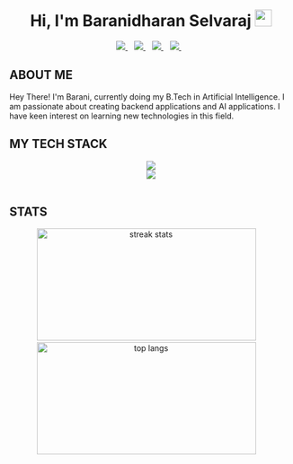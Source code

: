 <h1 align="center">Hi, I'm Baranidharan Selvaraj <img src="https://user-images.githubusercontent.com/39955420/147578264-bae0526c-028a-49d2-8af8-d08bb4edbd2a.gif" height="30" width="30"></h1>
<div align="center">
  <a href="https://www.linkedin.com/in/baranidharan-selvaraj-59bb02293/">
    <img src="https://img.shields.io/badge/linkedin-%230077B5.svg?&style=solid&logo=linkedin&logoColor=white" />
  </a>&nbsp;&nbsp;

  <a href="https://www.instagram.com/imbaraniii/">
    <img src="https://img.shields.io/badge/Instagram-E4405F?style=solid&logo=instagram&logoColor=white" />
  </a>&nbsp;&nbsp;

  <a href="https://twitter.com/im_barani14">
    <img src="https://img.shields.io/badge/Twitter/X-000000?style=solid&logo=x&logoColor=white" />
  </a>&nbsp;&nbsp;

  <a href="mailto:baranidharans2005@gmail.com">
    <img src="https://img.shields.io/badge/Mail-EA4335?style=solid&logo=gmail&logoColor=white" />
  </a>&nbsp;&nbsp;
</div>

<h2>ABOUT ME</h2>
Hey There! I'm Barani, currently doing my B.Tech in Artificial Intelligence. I am passionate about creating backend applications and AI applications. I have keen interest on learning new technologies in this field.
<br/>

<h2>MY TECH STACK</h2>
<div align="center">
    <img src="https://skillicons.dev/icons?i=python,c,cpp,java,html,css,js,flutter,tensorflow,opencv" /><br>
    <img src="https://skillicons.dev/icons?i=docker,git,firebase,mongodb,flask,express,mysql,ubuntu" /><br>
</div>
<br/>

<h2>STATS</h2> 
<div align="center">
  <img width=390 height=200 src="https://github-readme-streak-stats-salesp07.vercel.app/?user=imbaraniii&count_private=true&theme=dark&border_radius=10" alt="streak stats"/>&nbsp;&nbsp&nbsp;&nbsp;
  <img width=390 height=200 src="https://github-readme-stats-salesp07.vercel.app/api/top-langs/?username=imbaraniii&hide=HTML&langs_count=8&layout=compact&theme=dark&border_radius=10&size_weight=0.5&count_weight=0.5&exclude_repo=github-readme-stats" alt="top langs" />&nbsp;&nbsp&nbsp;&nbsp;
</div>
